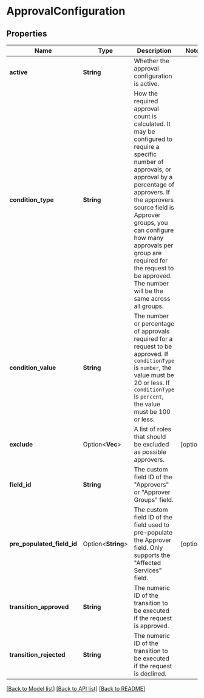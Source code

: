 # ApprovalConfiguration

## Properties

Name | Type | Description | Notes
------------ | ------------- | ------------- | -------------
**active** | **String** | Whether the approval configuration is active. | 
**condition_type** | **String** | How the required approval count is calculated. It may be configured to require a specific number of approvals, or approval by a percentage of approvers. If the approvers source field is Approver groups, you can configure how many approvals per group are required for the request to be approved. The number will be the same across all groups. | 
**condition_value** | **String** | The number or percentage of approvals required for a request to be approved. If `conditionType` is `number`, the value must be 20 or less. If `conditionType` is `percent`, the value must be 100 or less. | 
**exclude** | Option<**Vec<String>**> | A list of roles that should be excluded as possible approvers. | [optional]
**field_id** | **String** | The custom field ID of the \"Approvers\" or \"Approver Groups\" field. | 
**pre_populated_field_id** | Option<**String**> | The custom field ID of the field used to pre-populate the Approver field. Only supports the \"Affected Services\" field. | [optional]
**transition_approved** | **String** | The numeric ID of the transition to be executed if the request is approved. | 
**transition_rejected** | **String** | The numeric ID of the transition to be executed if the request is declined. | 

[[Back to Model list]](../README.md#documentation-for-models) [[Back to API list]](../README.md#documentation-for-api-endpoints) [[Back to README]](../README.md)


